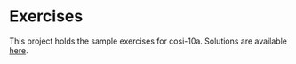 # Exercises

This project holds the sample exercises for cosi-10a. Solutions are available [here](https://github.com/brandeis-cosi-10a/exercises/tree/solutions/exercises).
